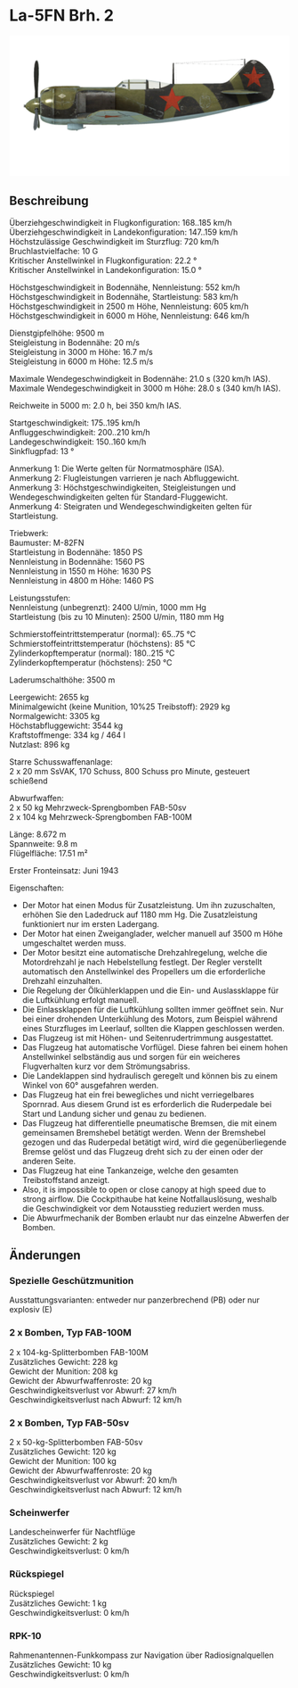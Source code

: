 # La-5FN Brh. 2  
  
![la5fns2](../images/la5fns2.png)  
  
## Beschreibung  
  
Überziehgeschwindigkeit in Flugkonfiguration: 168..185 km/h  
Überziehgeschwindigkeit in Landekonfiguration: 147..159 km/h  
Höchstzulässige Geschwindigkeit im Sturzflug: 720 km/h  
Bruchlastvielfache: 10 G  
Kritischer Anstellwinkel in Flugkonfiguration: 22.2 °  
Kritischer Anstellwinkel in Landekonfiguration: 15.0 °  
  
Höchstgeschwindigkeit in Bodennähe, Nennleistung: 552 km/h  
Höchstgeschwindigkeit in Bodennähe, Startleistung: 583 km/h  
Höchstgeschwindigkeit in 2500 m Höhe, Nennleistung: 605 km/h  
Höchstgeschwindigkeit in 6000 m Höhe, Nennleistung: 646 km/h  
  
Dienstgipfelhöhe: 9500 m  
Steigleistung in Bodennähe: 20 m/s  
Steigleistung in 3000 m Höhe: 16.7 m/s  
Steigleistung in 6000 m Höhe: 12.5 m/s  
  
Maximale Wendegeschwindigkeit in Bodennähe: 21.0 s (320 km/h IAS).  
Maximale Wendegeschwindigkeit in 3000 m Höhe: 28.0 s (340 km/h IAS).  
  
Reichweite in 5000 m: 2.0 h, bei 350 km/h IAS.  
  
Startgeschwindigkeit: 175..195 km/h  
Anfluggeschwindigkeit: 200..210 km/h  
Landegeschwindigkeit: 150..160 km/h  
Sinkflugpfad: 13 °  
  
Anmerkung 1: Die Werte gelten für Normatmosphäre (ISA).  
Anmerkung 2: Flugleistungen varrieren je nach Abfluggewicht.  
Anmerkung 3: Höchstgeschwindigkeiten, Steigleistungen und Wendegeschwindigkeiten gelten für Standard-Fluggewicht.  
Anmerkung 4: Steigraten und Wendegeschwindigkeiten gelten für Startleistung.  
  
Triebwerk:  
Baumuster: M-82FN  
Startleistung in Bodennähe: 1850 PS  
Nennleistung in Bodennähe: 1560 PS  
Nennleistung in 1550 m Höhe: 1630 PS  
Nennleistung in 4800 m Höhe: 1460 PS  
  
Leistungsstufen:  
Nennleistung (unbegrenzt): 2400 U/min, 1000 mm Hg  
Startleistung (bis zu 10 Minuten): 2500 U/min, 1180 mm Hg  
  
Schmierstoffeintrittstemperatur (normal): 65..75 °C  
Schmierstoffeintrittstemperatur (höchstens): 85 °C  
Zylinderkopftemperatur (normal): 180..215 °C  
Zylinderkopftemperatur (höchstens): 250 °C  
  
Laderumschalthöhe: 3500 m  
  
Leergewicht: 2655 kg  
Minimalgewicht (keine Munition, 10%25 Treibstoff): 2929 kg  
Normalgewicht: 3305 kg  
Höchstabfluggewicht: 3544 kg  
Kraftstoffmenge: 334 kg / 464 l  
Nutzlast: 896 kg  
  
Starre Schusswaffenanlage:  
2 x 20 mm SsVAK, 170 Schuss, 800 Schuss pro Minute, gesteuert schießend  
  
Abwurfwaffen:  
2 x 50 kg Mehrzweck-Sprengbomben FAB-50sv  
2 x 104 kg Mehrzweck-Sprengbomben FAB-100M  
  
Länge: 8.672 m  
Spannweite: 9.8 m  
Flügelfläche: 17.51 m²  
  
Erster Fronteinsatz: Juni 1943  
  
Eigenschaften:  
- Der Motor hat einen Modus für Zusatzleistung. Um ihn zuzuschalten, erhöhen Sie den Ladedruck auf 1180 mm Hg. Die Zusatzleistung funktioniert nur im ersten Ladergang.  
- Der Motor hat einen Zweiganglader, welcher manuell auf 3500 m Höhe umgeschaltet werden muss.  
- Der Motor besitzt eine automatische Drehzahlregelung, welche die Motordrehzahl je nach Hebelstellung festlegt. Der Regler verstellt automatisch den Anstellwinkel des Propellers um die erforderliche Drehzahl einzuhalten.  
- Die Regelung der Ölkühlerklappen und die Ein- und Auslassklappe für die Luftkühlung erfolgt manuell.  
- Die Einlassklappen für die Luftkühlung sollten immer geöffnet sein. Nur bei einer drohenden Unterkühlung des Motors, zum Beispiel während eines Sturzfluges im Leerlauf, sollten die Klappen geschlossen werden.  
- Das Flugzeug ist mit Höhen- und Seitenrudertrimmung ausgestattet.  
- Das Flugzeug hat automatische Vorflügel. Diese fahren bei einem hohen Anstellwinkel selbständig aus und sorgen für ein weicheres Flugverhalten kurz vor dem Strömungsabriss.  
- Die Landeklappen sind hydraulisch geregelt und können bis zu einem Winkel von 60° ausgefahren werden.  
- Das Flugzeug hat ein frei bewegliches und nicht verriegelbares Spornrad. Aus diesem Grund ist es erforderlich die Ruderpedale bei Start und Landung sicher und genau zu bedienen.  
- Das Flugzeug hat differentielle pneumatische Bremsen, die mit einem gemeinsamen Bremshebel betätigt werden. Wenn der Bremshebel gezogen und das Ruderpedal betätigt wird, wird die gegenüberliegende Bremse gelöst und das Flugzeug dreht sich zu der einen oder der anderen Seite.  
- Das Flugzeug hat eine Tankanzeige, welche den gesamten Treibstoffstand anzeigt.  
- Also, it is impossible to open or close canopy at high speed due to strong airflow. Die Cockpithaube hat keine Notfallauslösung, weshalb die Geschwindigkeit vor dem Notausstieg reduziert werden muss.  
- Die Abwurfmechanik der Bomben erlaubt nur das einzelne Abwerfen der Bomben.  
  
## Änderungen  
  
  
  
### Spezielle Geschützmunition  
  
Ausstattungsvarianten: entweder nur panzerbrechend (PB) oder nur explosiv (E)  ﻿
  
  
### 2 x Bomben, Typ FAB-100M  
  
2 x 104-kg-Splitterbomben FAB-100M  
Zusätzliches Gewicht: 228 kg  
Gewicht der Munition: 208 kg  
Gewicht der Abwurfwaffenroste: 20 kg  
Geschwindigkeitsverlust vor Abwurf: 27 km/h  
Geschwindigkeitsverlust nach Abwurf: 12 km/h  ﻿
  
  
### 2 x Bomben, Typ FAB-50sv  
  
2 x 50-kg-Splitterbomben FAB-50sv  
Zusätzliches Gewicht: 120 kg  
Gewicht der Munition: 100 kg  
Gewicht der Abwurfwaffenroste: 20 kg  
Geschwindigkeitsverlust vor Abwurf: 20 km/h  
Geschwindigkeitsverlust nach Abwurf: 12 km/h  ﻿
  
### Scheinwerfer  
  
Landescheinwerfer für Nachtflüge  
Zusätzliches Gewicht: 2 kg  
Geschwindigkeitsverlust: 0 km/h  ﻿
  
### Rückspiegel  
  
Rückspiegel  
Zusätzliches Gewicht: 1 kg  
Geschwindigkeitsverlust: 0 km/h  ﻿
  
  
### RPK-10  
  
Rahmenantennen-Funkkompass zur Navigation über Radiosignalquellen  
Zusätzliches Gewicht: 10 kg  
Geschwindigkeitsverlust: 0 km/h  